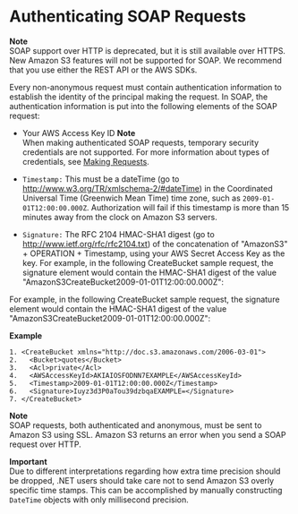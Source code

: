 # Authenticating SOAP Requests<a name="SOAPAuthentication"></a>

**Note**  
 SOAP support over HTTP is deprecated, but it is still available over HTTPS\. New Amazon S3 features will not be supported for SOAP\. We recommend that you use either the REST API or the AWS SDKs\. 

Every non\-anonymous request must contain authentication information to establish the identity of the principal making the request\. In SOAP, the authentication information is put into the following elements of the SOAP request:

+ Your AWS Access Key ID
**Note**  
When making authenticated SOAP requests, temporary security credentials are not supported\. For more information about types of credentials, see [Making Requests](MakingRequests.md)\.

+ `Timestamp:` This must be a dateTime \(go to [http://www\.w3\.org/TR/xmlschema\-2/\#dateTime](http://www.w3.org/TR/xmlschema-2/#dateTime)\) in the Coordinated Universal Time \(Greenwich Mean Time\) time zone, such as `2009-01-01T12:00:00.000Z`\. Authorization will fail if this timestamp is more than 15 minutes away from the clock on Amazon S3 servers\.

+ `Signature:` The RFC 2104 HMAC\-SHA1 digest \(go to [http://www\.ietf\.org/rfc/rfc2104\.txt](http://www.ietf.org/rfc/rfc2104.txt)\) of the concatenation of "AmazonS3" \+ OPERATION \+ Timestamp, using your AWS Secret Access Key as the key\. For example, in the following CreateBucket sample request, the signature element would contain the HMAC\-SHA1 digest of the value "AmazonS3CreateBucket2009\-01\-01T12:00:00\.000Z":

For example, in the following CreateBucket sample request, the signature element would contain the HMAC\-SHA1 digest of the value "AmazonS3CreateBucket2009\-01\-01T12:00:00\.000Z":

**Example**  

```
1. <CreateBucket xmlns="http://doc.s3.amazonaws.com/2006-03-01">
2.   <Bucket>quotes</Bucket>
3.   <Acl>private</Acl>
4.   <AWSAccessKeyId>AKIAIOSFODNN7EXAMPLE</AWSAccessKeyId>
5.   <Timestamp>2009-01-01T12:00:00.000Z</Timestamp>
6.   <Signature>Iuyz3d3P0aTou39dzbqaEXAMPLE=</Signature>
7. </CreateBucket>
```

**Note**  
SOAP requests, both authenticated and anonymous, must be sent to Amazon S3 using SSL\. Amazon S3 returns an error when you send a SOAP request over HTTP\. 

**Important**  
Due to different interpretations regarding how extra time precision should be dropped, \.NET users should take care not to send Amazon S3 overly specific time stamps\. This can be accomplished by manually constructing `DateTime` objects with only millisecond precision\.